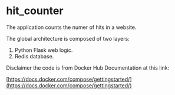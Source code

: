 # hit_counter
The application counts the numer of hits in a website.

The global architecture is composed of two layers:
1. Python Flask web logic.
2. Redis database.

Disclaimer the code is from Docker Hub Documentation at this link:

[https://docs.docker.com/compose/gettingstarted/](https://docs.docker.com/compose/gettingstarted/)
